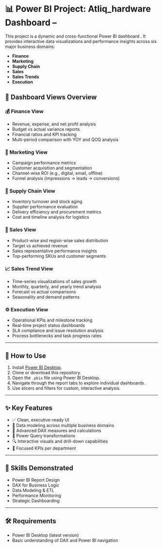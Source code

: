 # 📊 Power BI Project: Atliq_hardware  Dashboard –

This project is a dynamic and cross-functional Power BI dashboard . It provides interactive data visualizations and performance insights across six major business domains:

- **Finance**
- **Marketing**
- **Supply Chain**
- **Sales**
- **Sales Trends**
- **Execution**

## 🧭 Dashboard Views Overview

### 💰 Finance View
- Revenue, expense, and net profit analysis
- Budget vs actual variance reports
- Financial ratios and KPI tracking
- Multi-period comparison with YOY and QOQ analysis




### 📣 Marketing View
- Campaign performance metrics
- Customer acquisition and segmentation
- Channel-wise ROI (e.g., digital, email, offline)
- Funnel analysis (impressions → leads → conversions)

### 🚚 Supply Chain View
- Inventory turnover and stock aging
- Supplier performance evaluation
- Delivery efficiency and procurement metrics
- Cost and timeline analysis for logistics

### 🛒 Sales View
- Product-wise and region-wise sales distribution
- Target vs achieved revenue
- Sales representative performance insights
- Top-performing SKUs and customer segments

### 📈 Sales Trend View
- Time-series visualizations of sales growth
- Monthly, quarterly, and yearly trend analysis
- Forecast vs actual comparisons
- Seasonality and demand patterns

### ⚙️ Execution View
- Operational KPIs and milestone tracking
- Real-time project status dashboards
- SLA compliance and issue resolution analysis
- Process bottlenecks and task progress rates

---

## 🚀 How to Use

1. Install [Power BI Desktop](https://powerbi.microsoft.com/desktop/).
2. Clone or download this repository.
3. Open the `.pbix` file using Power BI Desktop.
4. Navigate through the report tabs to explore individual dashboards.
5. Use slicers and filters for custom, interactive analysis.

---

## ✨ Key Features

- ✅ Clean, executive-ready UI
- 📌 Data modeling across multiple business domains
- 🧮 Advanced DAX measures and calculations
- 🔄 Power Query transformations
- 🔍 Interactive visuals and drill-down capabilities
- 🎯 Focused KPIs per department

---

## 🧠 Skills Demonstrated

- Power BI Report Design  
- DAX for Business Logic  
- Data Modeling & ETL  
- Performance Monitoring  
- Strategic Dashboarding  

---

## 🛠️ Requirements

- Power BI Desktop (latest version)
- Basic understanding of DAX and Power BI navigation



